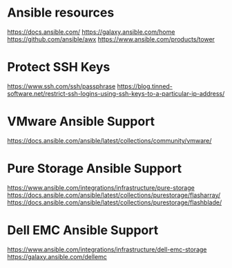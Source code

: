 # Ansible resources
https://docs.ansible.com/
https://galaxy.ansible.com/home
https://github.com/ansible/awx
https://www.ansible.com/products/tower

# Protect SSH Keys
https://www.ssh.com/ssh/passphrase
https://blog.tinned-software.net/restrict-ssh-logins-using-ssh-keys-to-a-particular-ip-address/

# VMware Ansible Support
https://docs.ansible.com/ansible/latest/collections/community/vmware/


# Pure Storage Ansible Support
https://www.ansible.com/integrations/infrastructure/pure-storage
https://docs.ansible.com/ansible/latest/collections/purestorage/flasharray/
https://docs.ansible.com/ansible/latest/collections/purestorage/flashblade/


# Dell EMC Ansible Support
https://www.ansible.com/integrations/infrastructure/dell-emc-storage
https://galaxy.ansible.com/dellemc

<!--stackedit_data:
eyJoaXN0b3J5IjpbLTkyOTE1OTEwMCw5MTg5OTk3NjYsMTYzMT
k1NjEyNCwtNzQwNzUwMTYxLC0yMDk2NDQ1OTk3LDczMDk5ODEx
Nl19
-->